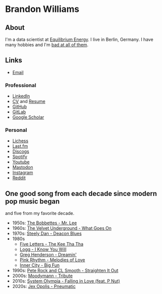 # Brandon Williams

## About

I'm a data scientist at [Equilibrium Energy](https://www.equilibriumenergy.com/). I live in Berlin, Germany. I have many hobbies and I'm [bad at all of them](https://youtu.be/V5Rzh8XjzHI?t=16).

## Links

* [Email](mailto:bwilliams9@pm.me)

### Professional

* [LinkedIn](https://www.linkedin.com/in/brandonwilliams9/)
* [CV](https://gitlab.com/bmwilly/resume/-/blob/master/BrandonWilliamsCV.pdf) and [Resume](https://gitlab.com/bmwilly/resume/-/blob/master/BrandonWilliamsResume.pdf)
* [GitHub](https://github.com/bmwilly)
* [GitLab](https://gitlab.com/bmwilly)
* [Google Scholar](https://scholar.google.com/citations?user=sE1Y-VAAAAAJ&hl=en)

### Personal

* [Lichess](https://lichess.org/@/bmwilly)
* [Last.fm](https://www.last.fm/user/bmwilly)
* [Discogs](https://www.discogs.com/user/bmwilly9)
* [Spotify](https://open.spotify.com/user/brandonwilliams)
* [Youtube](https://www.youtube.com/@bmwilly/featured)
* [Mastodon](https://mastodon.social/@bmwilly)
* [Instagram](https://www.instagram.com/bmwilly9/)
* [Reddit](https://www.reddit.com/user/bmwilly)

## One good song from each decade since modern pop music began

and five from my favorite decade.

* 1950s: [The Bobbettes - Mr. Lee](https://youtu.be/XoT_7lOS-vg)
* 1960s: [The Velvet Underground - What Goes On](https://youtu.be/AC7xbqmlluo)
* 1970s: [Steely Dan - Deacon Blues](https://youtu.be/ICK6e9WK2A8)
* 1980s
  * [Five Letters - The Kee Tha Tha](https://youtu.be/xC7cH-QeLvQ)
  * [Logg - I Know You Will](https://youtu.be/uUSvFx06Iic)
  * [Greg Henderson - Dreamin'](https://youtu.be/YvC5IEvXNgI)
  * [Pink Rhythm - Melodies of Love](https://youtu.be/-3QHpUVjuK4)
  * [Inner City - Big Fun](https://youtu.be/Gr-zG-IXDyo)
* 1990s: [Pete Rock and CL Smooth - Straighten It Out](https://youtu.be/xhDb8LoScpI)
* 2000s: [Moodymann - Tribute](https://youtu.be/qlLvEMN3hPQ)
* 2010s: [System Olympia - Falling in Love (feat. P Nut)](https://youtu.be/L70h1HLBHq4)
* 2020s: [Jex Opolis - Pneumatic](https://youtu.be/COGUrQnZfOs)
